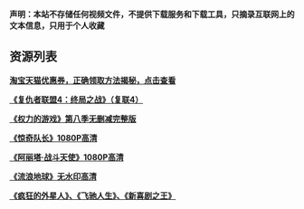 **声明：本站不存储任何视频文件，不提供下载服务和下载工具，只摘录互联网上的文本信息，只用于个人收藏**

## 资源列表

**[淘宝天猫优惠券，正确领取方法揭秘，点击查看](https://www.lijiaocn.com/%E5%A5%BD%E8%B4%A7/2025/12/31/taobao-discount-method.html)**

**[《复仇者联盟4：终局之战》（复联4）](https://www.lijiaocn.com/hidden/2019/04/24/marvel-the-avengers.html)**

**[《权力的游戏》第八季无删减完整版](https://www.lijiaocn.com/hidden/2019/02/21/game-of-thrones.html)**

**[《惊奇队长》1080P高清](https://www.lijiaocn.com/hidden/2019/03/10/captain-marvel.html)**

**[《阿丽塔·战斗天使》1080P高清](https://www.lijiaocn.com/hidden/2019/02/22/alita-battle-angel.html)**

**[《流浪地球》无水印高清](https://www.lijiaocn.com/hidden/2019/02/11/liu-lang-di-qiu-bt-collection.html)**

**[《疯狂的外星人》、《飞驰人生》、《新喜剧之王》](https://www.lijiaocn.com/hidden/2019/02/15/chun-jie-dang-movie-resource.html)**
